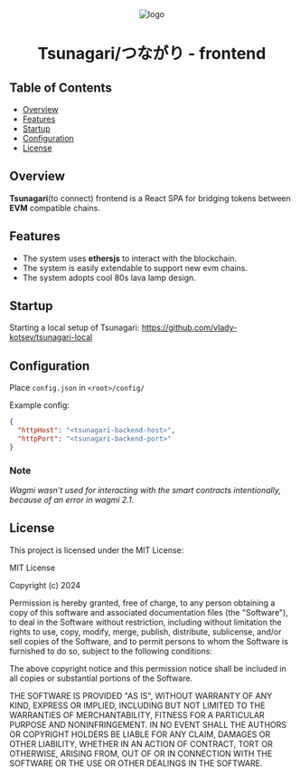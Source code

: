 <div align="center">
  <img src="https://github.com/user-attachments/assets/8e4e3361-4930-45ef-addc-a0b576e8c56f" alt="logo" />
  <h1>Tsunagari/つながり - frontend</h1>
  
</div>

## Table of Contents

- [Overview](#overview)
- [Features](#features)
- [Startup](#startup)
- [Configuration](#configuration)
- [License](#license)

## Overview

**Tsunagari**(to connect) frontend is a React SPA for bridging tokens between **EVM** compatible chains.

## Features

- The system uses **ethersjs** to interact with the blockchain.
- The system is easily extendable to support new evm chains.
- The system adopts cool 80s lava lamp design.

## Startup

Starting a local setup of Tsunagari: https://github.com/vlady-kotsev/tsunagari-local

## Configuration

Place `config.json` in `<root>/config/`

Example config:

```json
{
  "httpHost": "<tsunagari-backend-host>",
  "httpPort": "<tsunagari-backend-port>"
}
```

### Note

_Wagmi wasn't used for interacting with the smart contracts intentionally, because of an error in wagmi 2.1._

## License

This project is licensed under the MIT License:

MIT License

Copyright (c) 2024

Permission is hereby granted, free of charge, to any person obtaining a copy
of this software and associated documentation files (the "Software"), to deal
in the Software without restriction, including without limitation the rights
to use, copy, modify, merge, publish, distribute, sublicense, and/or sell
copies of the Software, and to permit persons to whom the Software is
furnished to do so, subject to the following conditions:

The above copyright notice and this permission notice shall be included in all
copies or substantial portions of the Software.

THE SOFTWARE IS PROVIDED "AS IS", WITHOUT WARRANTY OF ANY KIND, EXPRESS OR
IMPLIED, INCLUDING BUT NOT LIMITED TO THE WARRANTIES OF MERCHANTABILITY,
FITNESS FOR A PARTICULAR PURPOSE AND NONINFRINGEMENT. IN NO EVENT SHALL THE
AUTHORS OR COPYRIGHT HOLDERS BE LIABLE FOR ANY CLAIM, DAMAGES OR OTHER
LIABILITY, WHETHER IN AN ACTION OF CONTRACT, TORT OR OTHERWISE, ARISING FROM,
OUT OF OR IN CONNECTION WITH THE SOFTWARE OR THE USE OR OTHER DEALINGS IN THE
SOFTWARE.
